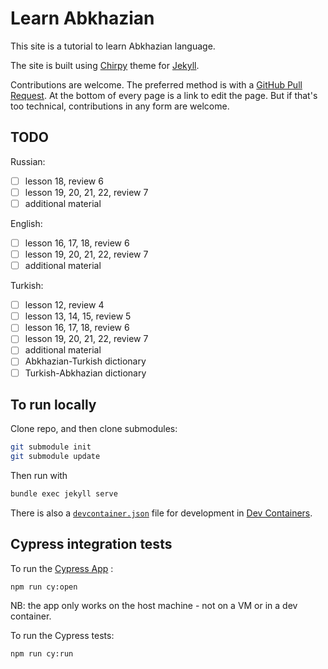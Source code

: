 # Learn Abkhazian

This site is a tutorial to learn Abkhazian language.

The site is built using
[Chirpy](https://github.com/cotes2020/jekyll-theme-chirpy/tree/v7.3.0)
theme for
[Jekyll](https://jekyllrb.com/).

Contributions are welcome.
The preferred method is with a
[GitHub Pull Request](https://docs.github.com/en/get-started/exploring-projects-on-github/contributing-to-a-project).
At the bottom of every page is a link to edit the page.
But if that's too technical, contributions in any form are welcome.

## TODO

Russian:
- [ ] lesson 18, review 6
- [ ] lesson 19, 20, 21, 22, review 7
- [ ] additional material

English:
- [ ] lesson 16, 17, 18, review 6
- [ ] lesson 19, 20, 21, 22, review 7
- [ ] additional material

Turkish:
- [ ] lesson 12, review 4
- [ ] lesson 13, 14, 15, review 5
- [ ] lesson 16, 17, 18, review 6
- [ ] lesson 19, 20, 21, 22, review 7
- [ ] additional material
- [ ] Abkhazian-Turkish dictionary
- [ ] Turkish-Abkhazian dictionary

## To run locally

Clone repo, and then clone submodules:
```bash
git submodule init
git submodule update
```
Then run with
```bash
bundle exec jekyll serve
```
There is also a
[`devcontainer.json`](.devcontainer/devcontainer.json)
file for development in
[Dev Containers](https://code.visualstudio.com/docs/devcontainers/containers).

## Cypress integration tests

To run the
[Cypress App](https://docs.cypress.io/app/get-started/open-the-app)
:
```
npm run cy:open
```
NB: the app only works on the host machine - not on a VM or in a dev container.

To run the Cypress tests:
```
npm run cy:run
```

